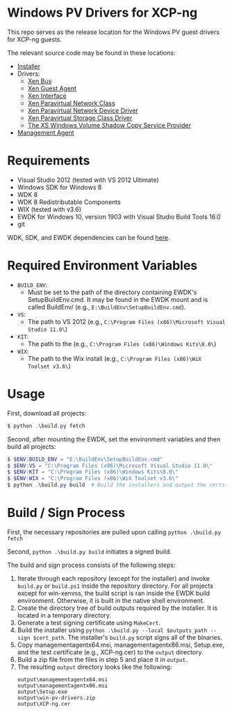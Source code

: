# Windows PV Drivers for XCP-ng

This repo serves as the release location for the Windows PV guest drivers for
XCP-ng guests.

The relevant source code may be found in these locations:

* [Installer](https://github.com/xcp-ng/win-installer)
* Drivers:
    * [Xen Bus](https://github.com/xcp-ng/win-xenbus)
    * [Xen Guest Agent](https://github.com/xcp-ng/win-xenguestagent)
    * [Xen Interface](https://github.com/xcp-ng/win-xeniface)
    * [Xen Paravirtual Network Class](https://github.com/xcp-ng/win-xenvif)
    * [Xen Paravirtual Network Device Driver](https://github.com/xcp-ng/win-xennet)
    * [Xen Paravirtual Storage Class Driver](https://github.com/xcp-ng/win-xenvbd)
    * [The XS Windows Volume Shadow Copy Service Provider](https://github.com/xcp-ng/win-xenvss)
* [Management Agent](https://github.com/xcp-ng/win-xenguestagent)

# Requirements

* Visual Studio 2012 (tested with VS 2012 Ultimate)
* Windows SDK for Windows 8
* WDK 8
* WDK 8 Redistributable Components
* WIX (tested with v3.6)
* EWDK for Windows 10, version 1903 with Visual Studio Build Tools 16.0
* git

WDK, SDK, and EWDK dependencies can be found [here](https://docs.microsoft.com/en-us/windows-hardware/drivers/other-wdk-downloads).

# Required Environment Variables

* `BUILD_ENV`:
    * Must be set to the path of the directory containing EWDK's SetupBuildEnv.cmd. It may be found in the EWDK mount and is called BuildEnv/ (e.g., `E:\BuildEnv\SetupBuildEnv.cmd`).
* `VS`:
    * The path to VS 2012 (e.g., `C:\Program Files (x86)\Microsoft Visual Studio 11.0\`)
* `KIT`:
    * The path to the (e.g., `C:\Program Files (x86)\Windows Kits\8.0\`)
* `WIX`:
    * The path to the Wix install (e.g., `C:\Program Files (x86)\WiX Toolset v3.6\`)

# Usage

First, download all projects:

```powershell
$ python .\build.py fetch
```

Second, after mounting the EWDK, set the environment variables and then build all projects:

```powershell
$ $ENV:BUILD_ENV = "E:\BuildEnv\SetupBuildEnv.cmd"
$ $ENV:VS = "C:\Program Files (x86)\Microsoft Visual Studio 11.0\"
$ $ENV:KIT = "C:\Program Files (x86)\Windows Kits\8.0\"
$ $ENV:WIX = "C:\Program Files (x86)\WiX Toolset v3.6\"
$ python .\build.py build  # Build the installers and output the certs used for signing/testing
```

# Build / Sign Process

First, the necessary repositories are pulled upon calling `python .\build.py fetch`

Second, `python .\build.py build` initiates a signed build.

The build and sign process consists of the following steps:

1. Iterate through each repository (except for the installer) and invoke `build.py` or `build.ps1` inside the
   repository directory. For all projects except for win-xenvss, the build script is ran inside the EWDK build environment. Otherwise, it is built in the native shell environment.
2. Create the directory tree of build outputs required by the installer. It is located in a temporary
   directory.
3. Generate a test signing certificate using `MakeCert`.
4. Build the installer using `python .\build.py --local $outputs_path --sign $cert_path`. The installer's
   `build.py` script signs all of the binaries.
5. Copy managementagentx64.msi, managementagentx86.msi, Setup.exe, and the test certificate (e.g., XCP-ng.cer)
   to the `output` directory.
6. Build a zip file from the files in step 5 and place it in `output`.
7. The resulting `output` directory looks like the following:
    ```
    output\managementagentx64.msi
    output\managementagentx86.msi
    output\Setup.exe
    output\win-pv-drivers.zip
    output\XCP-ng.cer
    ```
